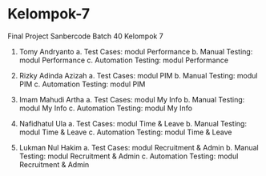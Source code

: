 # Kelompok-7
Final Project Sanbercode Batch 40 Kelompok 7

1. Tomy Andryanto
 a. Test Cases: modul Performance
 b. Manual Testing: modul Performance
 c. Automation Testing: modul Performance
 
2. Rizky Adinda Azizah
 a. Test Cases: modul PIM
 b. Manual Testing: modul PIM
 c. Automation Testing: modul PIM

3. Imam Mahudi Artha
 a. Test Cases: modul My Info
 b. Manual Testing: modul My Info
 c. Automation Testing: modul My Info
 
4. Nafidhatul Ula
 a. Test Cases: modul Time & Leave
 b. Manual Testing: modul Time & Leave
 c. Automation Testing: modul Time & Leave
 
5. Lukman Nul Hakim
 a. Test Cases: modul Recruitment & Admin
 b. Manual Testing: modul Recruitment & Admin
 c. Automation Testing: modul Recruitment & Admin
 

